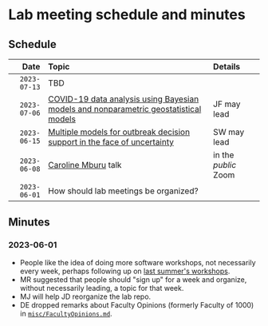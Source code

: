 # Lab meeting schedule and minutes

## Schedule

|Date|Topic|Details|
|-:|:-|:-|
|`2023-07-13`|TBD||
|`2023-07-06`|[COVID-19 data analysis using Bayesian models and nonparametric geostatistical models](https://doi.org/10.3390/math11061359)|JF may lead|
|`2023-06-15`|[Multiple models for outbreak decision support in the face of uncertainty](https://doi.org/10.1073/pnas.2207537120)|SW may lead| 
|`2023-06-08`|[Caroline Mburu](https://www.lshtm.ac.uk/research/centres/centre-mathematical-modelling-infectious-diseases/news/341666/spotlight-caroline-mburu) talk|in the _public_ Zoom|
|`2023-06-01`|How should lab meetings be organized?||


## Minutes

### 2023-06-01

* People like the idea of doing more software workshops, not necessarily 
  every week, perhaps following up on 
  [last summer's workshops](https://hackmd.io/@dushoff/theobioSummerLearning).
* MR suggested that people should "sign up" for a week and organize,
  without necessarily leading, a topic for that week.
* MJ will help JD reorganize the lab repo.
* DE dropped remarks about Faculty Opinions (formerly Faculty of 1000) 
  in [`misc/FacultyOpinions.md`](./misc/FacultyOpinions.md).
